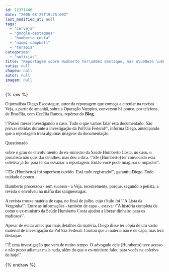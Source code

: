 ```yaml
---
id: 12371446
date: "2006-08-25T19:25:00Z"
last_modified_at: null
tags:
  - "cerveja"
  - "google-destaques"
  - "humberto-costa"
  - "naomi-campbell"
  - "terapia"
categories:
  - "noticias"
title: "Reportagem sobre Humberto ter\u00e1 destaque, mas n\u00e3o \u00e9 capa de Veja"
sutia: null
chapeu: null
autor: null
imagem: null
---
```

{% raw %}
<p><P><FONT face=Verdana>O jornalista Diego Escosteguy, autor da reportagem que começa a circular na revista Veja, a partir de amanhã, sobre a Operação Vampiro, conversou há pouco, por telefone, de Bras?lia, com Cec?lia Ramos, repórter do <B>Blog</B>.</FONT></P></p>
<p><P><FONT face=Verdana>\"Passei meses investigando o caso. Tudo o que vamos falar está documentado. São provas obtidas durante a investigação da Pol?cia Federal\", informa Diego, antecipando que a reportagem trará algumas imagens da documentação.</FONT></P></p>
<p><P><FONT face=Verdana>Questionado</p>
<p> sobre o grau de envolvimento do ex-ministro da Saúde Humberto Costa, no caso, o jornalista não quis dar detalhes, mas deu a dica. \"Ele (Humberto) ter convocado essa coletiva já foi para tentar esvaziar a reportagem. Então você pode imaginar o impacto\". </FONT></P></p>
<p><P><FONT face=Verdana>\"Ele (Humberto) foi superbem ouvido. Está tudo registrado\", garantiu Diego. Todo cuidado é pouco. </FONT></P></p>
<p><P><FONT face=Verdana>Humberto&nbsp;processou - sem sucesso -&nbsp;a Veja, recentemente, porque, segundo o petista, a revista o envolveu na máfia das sanguessugas. </FONT></P></p>
<p><P><FONT face=Verdana>A revista trouxe matéria de capa, no final de julho, cujo t?tulo foi \"A Lista da Vergonha\". Entre as informações - também de capa -, estava: \"A história completa de como o ex-ministro da Saúde Humberto Costa ajudou a liberar dinheiro para os mafiosos\".</FONT></P></p>
<p><P><FONT face=Verdana>Apesar de evitar antecipar mais detalhes da matéria, Diego disse ter cópia de um vasto material de investigação da Pol?cia Federal. Contou que a matéria não é de capa, mas terá destaque. </FONT></P><FONT face=Verdana></p>
<p><P>\"É uma investigação que vem de muito tempo. O advogado dele (Humberto) teve acesso e não posso adiantar mais nada, além do que o ex-ministro falou para vocês na coletiva de hoje\".</P></FONT> </p>
{% endraw %}